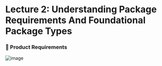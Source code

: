 # Lecture 2: Understanding Package Requirements And Foundational Package Types

### 📌 Product Requirements

![image](https://github.com/user-attachments/assets/efe3e61a-3d77-40df-ae0c-769f79df1fbf)
